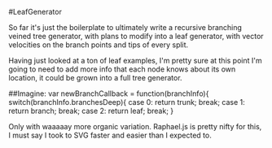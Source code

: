 #LeafGenerator

So far it's just the boilerplate to ultimately write a recursive branching veined tree generator, with plans to modify into a leaf generator, with vector velocities on the branch points and tips of every split.

Having just looked at a ton of leaf examples, I'm pretty sure at this point I'm going to need to add more info that each node knows about its own location, it could be grown into a full tree generator.

##Imagine:
var newBranchCallback = function(branchInfo){
	switch(branchInfo.branchesDeep){
		case 0:
			return trunk;
			break;
		case 1:
			return branch;
			break;
		case 2:
			return leaf;
			break;
	}

Only with waaaaay more organic variation.  Raphael.js is pretty nifty for this, I must say I took to SVG faster and easier than I expected to.